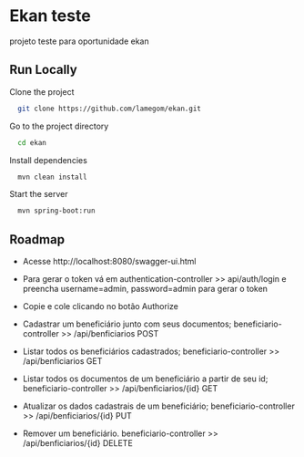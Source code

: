 
# Ekan teste

projeto teste para oportunidade ekan 

## Run Locally

Clone the project

```bash
  git clone https://github.com/lamegom/ekan.git
```

Go to the project directory

```bash
  cd ekan
```

Install dependencies

```bash
  mvn clean install
```

Start the server

```bash
  mvn spring-boot:run
```


## Roadmap

- Acesse http://localhost:8080/swagger-ui.html

- Para gerar o token vá em authentication-controller >> api/auth/login e preencha username=admin, password=admin para gerar o token

- Copie e cole clicando no botão Authorize


- Cadastrar um beneficiário junto com seus documentos; beneficiario-controller >> /api/benficiarios POST
- Listar todos os beneficiários cadastrados; beneficiario-controller >> /api/benficiarios GET
- Listar todos os documentos de um beneficiário a partir de seu id; beneficiario-controller >> /api/benficiarios/{id} GET
- Atualizar os dados cadastrais de um beneficiário; beneficiario-controller >> /api/benficiarios/{id} PUT
- Remover um beneficiário. beneficiario-controller >> /api/benficiarios/{id} DELETE

